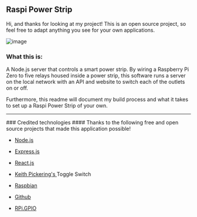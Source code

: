 ## Raspi Power Strip

Hi, and thanks for looking at my project! This is an open source project, so feel free to adapt anything you see for your own applications.


![image](http://www.peacockweb.net/uploads/8/0/0/1/80018494/screen-shot-2016-06-28-at-11-59-23-am.png?257)

### What this is: 
A Node.js server that controls a smart power strip. By wiring a Raspberry Pi Zero to five relays housed inside a power strip, this software runs a server on the local network with an API and website to switch each of the outlets on or off. 

Furthermore, this readme will document my build process and what it takes to set up a Raspi Power Strip of your own. 

<hr>
### Credited technologies
#### Thanks to the following free and open source projects that made this application possible!

* <a href="https://nodejs.org/en/">Node.js</a>
* <a href="http://expressjs.com/">Express.js</a>
* <a href="https://facebook.github.io/react/index.html">React.js</a>

* <a href="https://codepen.io/keithpickering/">Keith Pickering's </a> Toggle Switch

* <a href="https://www.raspbian.org/">Raspbian</a>
* <a href="https://github.com/">Github</a>

* <a href="https://pypi.python.org/pypi/RPi.GPIO">RPi.GPIO</a>
